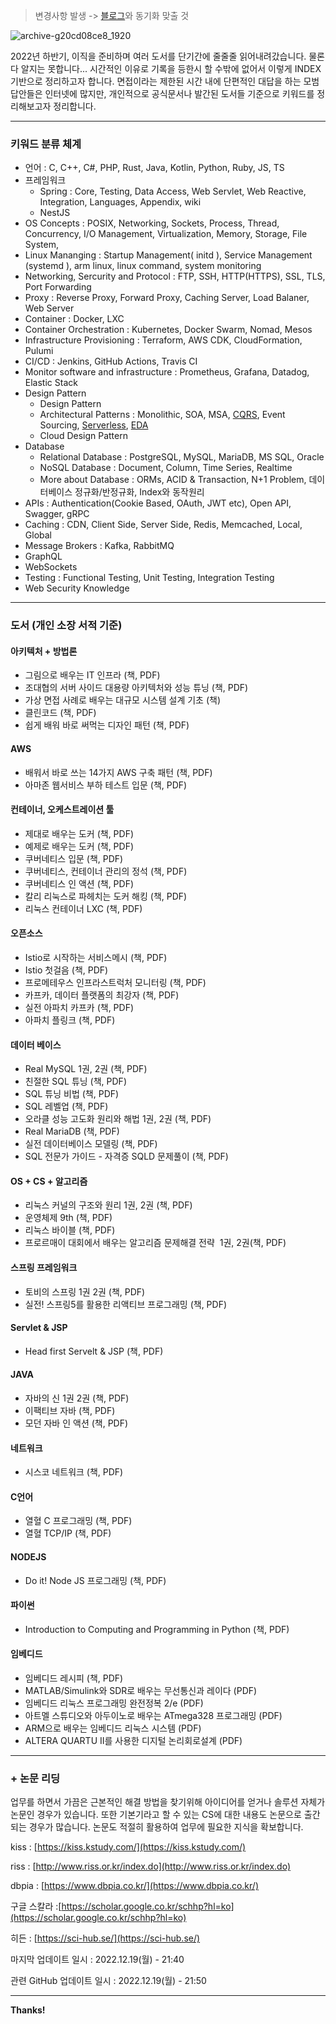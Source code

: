 > 변경사항 발생 -> [블로그](https://terrys-tech-log.tistory.com/41)와 동기화 맞출 것

![archive-g20cd08ce8_1920](https://user-images.githubusercontent.com/91730236/208429089-eb0b8513-7d4e-4e76-8ab3-890e5cab07a4.jpg)

2022년 하반기, 이직을 준비하며 여러 도서를 단기간에 줄줄줄 읽어내려갔습니다. 물론 다 알지는 못합니다... 시간적인 이유로 기록을 등한시 할 수밖에 없어서 이렇게 INDEX 기반으로 정리하고자 합니다. 면접이라는 제한된 시간 내에 단편적인 대답을 하는 모범 답안들은 인터넷에 많지만, 개인적으로 공식문서나 발간된 도서들 기준으로 키워드를 정리해보고자 정리합니다.

---

### 키워드 분류 체계

-   언어 : C, C++, C#, PHP, Rust, Java, Kotlin, Python, Ruby, JS, TS
-   프레임워크
    -   Spring : Core, Testing, Data Access, Web Servlet, Web Reactive, Integration, Languages, Appendix, wiki
    -   NestJS
-   OS Concepts : POSIX, Networking, Sockets, Process, Thread, Concurrency, I/O Management, Virtualization, Memory, Storage, File System,
-   Linux Mananging : Startup Management( initd ), Service Management (systemd ), arm linux, linux command, system monitoring
-   Networking, Sercurity and Protocol : FTP, SSH, HTTP(HTTPS), SSL, TLS, Port Forwarding
-   Proxy : Reverse Proxy, Forward Proxy, Caching Server, Load Balaner, Web Server
-   Container : Docker, LXC
-   Container Orchestration : Kubernetes, Docker Swarm, Nomad, Mesos
-   Infrastructure Provisioning : Terraform, AWS CDK, CloudFormation, Pulumi
-   CI/CD : Jenkins, GitHub Actions, Travis CI
-   Monitor software and infrastructure : Prometheus, Grafana, Datadog, Elastic Stack
-   Design Pattern
    -   Design Pattern
    -   Architectural Patterns : Monolithic, SOA, MSA, [CQRS][CQRS], Event Sourcing, [Serverless][Serverless], [EDA][EDA]
    -   Cloud Design Pattern
-   Database
    -   Relational Database : PostgreSQL, MySQL, MariaDB, MS SQL, Oracle
    -   NoSQL Database : Document, Column, Time Series, Realtime
    -   More about Database : ORMs, ACID & Transaction, N+1 Problem, 데이터베이스 정규화/반정규화, Index와 동작원리
-   APIs : Authentication(Cookie Based, OAuth, JWT etc), Open API, Swagger, gRPC
-   Caching : CDN, Client Side, Server Side, Redis, Memcached, Local, Global
-   Message Brokers : Kafka, RabbitMQ
-   GraphQL
-   WebSockets
-   Testing : Functional Testing, Unit Testing, Integration Testing
-   Web Security Knowledge

---

### 도서 (개인 소장 서적 기준)

#### 아키텍처 + 방법론

-   그림으로 배우는 IT 인프라 (책, PDF)
-   조대협의 서버 사이드 대용량 아키텍처와 성능 튜닝 (책, PDF)
-   가상 면접 사례로 배우는 대규모 시스템 설계 기초 (책)
-   클린코드 (책, PDF)
-   쉽게 배워 바로 써먹는 디자인 패턴 (책, PDF)

#### AWS

-   배워서 바로 쓰는 14가지 AWS 구축 패턴 (책, PDF)
-   아마존 웹서비스 부하 테스트 입문 (책, PDF)

#### 컨테이너, 오케스트레이션 툴

-   제대로 배우는 도커 (책, PDF)
-   예제로 배우는 도커 (책, PDF)
-   쿠버네티스 입문 (책, PDF)
-   쿠버네티스, 컨테이너 관리의 정석 (책, PDF)
-   쿠버네티스 인 액션 (책, PDF)
-   칼리 리눅스로 파헤치는 도커 해킹 (책, PDF)
-   리눅스 컨테이너 LXC (책, PDF)

#### 오픈소스

-   Istio로 시작하는 서비스메시 (책, PDF)
-   Istio 첫걸음 (책, PDF)
-   프로메테우스 인프라스트럭처 모니터링 (책, PDF)
-   카프카, 데이터 플랫폼의 최강자 (책, PDF)
-   실전 아파치 카프카 (책, PDF)
-   아파치 플링크 (책, PDF)

#### 데이터 베이스

-   Real MySQL 1권, 2권 (책, PDF)
-   친절한 SQL 튜닝 (책, PDF)
-   SQL 튜닝 비법 (책, PDF)
-   SQL 레벨업 (책, PDF)
-   오라클 성능 고도화 원리와 해법 1권, 2권 (책, PDF)
-   Real MariaDB (책, PDF)
-   실전 데이터베이스 모델링 (책, PDF)
-   SQL 전문가 가이드 - 자격증 SQLD 문제풀이 (책, PDF)

#### OS + CS + 알고리즘

-   리눅스 커널의 구조와 원리 1권, 2권 (책, PDF)
-   운영체제 9th (책, PDF)
-   리눅스 바이블 (책, PDF)
-   프로르매이 대회에서 배우는 알고리즘 문제해결 전략  1권, 2권(책, PDF)

#### 스프링 프레임워크

-   토비의 스프링 1권 2권 (책, PDF)
-   실전! 스프링5를 활용한 리액티브 프로그래밍 (책, PDF)

#### Servlet & JSP

-   Head first Servelt & JSP (책, PDF)

#### JAVA

-   자바의 신 1권 2권 (책, PDF)
-   이팩티브 자바 (책, PDF)
-   모던 자바 인 액션 (책, PDF)

#### 네트워크

-   시스코 네트워크 (책, PDF)

#### C언어

-   열혈 C 프로그래밍 (책, PDF)
-   열혈 TCP/IP (책, PDF)

#### NODEJS

-   Do it! Node JS 프로그래밍 (책, PDF)

#### 파이썬

-   Introduction to Computing and Programming in Python (책, PDF)

#### 임베디드

-   임베디드 레시피 (책, PDF)
-   MATLAB/Simulink와 SDR로 배우는 무선통신과 레이다 (PDF)
-   임베디드 리눅스 프로그래밍 완전정복 2/e (PDF)
-   아트멜 스튜디오와 아두이노로 배우는 ATmega328 프로그래밍 (PDF)
-   ARM으로 배우는 임베디드 리눅스 시스템 (PDF)
-   ALTERA QUARTU II를 사용한 디지털 논리회로설계 (PDF)

---

### \+ 논문 리딩

업무를 하면서 가끔은 근본적인 해결 방법을 찾기위해 아이디어를 얻거나 솔루션 자체가 논문인 경우가 있습니다. 또한 기본기라고 할 수 있는 CS에 대한 내용도 논문으로 출간되는 경우가 많습니다. 논문도 적절히 활용하여 업무에 필요한 지식을 확보합니다.

kiss : [https://kiss.kstudy.com/](https://kiss.kstudy.com/)

riss : [http://www.riss.or.kr/index.do](http://www.riss.or.kr/index.do)

dbpia : [https://www.dbpia.co.kr/](https://www.dbpia.co.kr/)

구글 스칼라 :[https://scholar.google.co.kr/schhp?hl=ko](https://scholar.google.co.kr/schhp?hl=ko)

히든 : [https://sci-hub.se/](https://sci-hub.se/)

마지막 업데이트 일시 : 2022.12.19(월) - 21:40

관련 GitHub 업데이트 일시 : 2022.12.19(월) - 21:50



---
**Thanks!**

[//]: # (These are reference links used in the body of this note and get stripped out when the markdown processor does its job. There is no need to format nicely because it shouldn't be seen. Thanks SO - http://stackoverflow.com/questions/4823468/store-comments-in-markdown-syntax)
   [EDA]: <https://terrys-tech-log.tistory.com/38>
   [Serverless]: <https://terrys-tech-log.tistory.com/47>
   [CQRS]: <https://terrys-tech-log.tistory.com/48>
